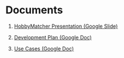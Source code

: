 # Documents

1. [HobbyMatcher Presentation (Google Slide)](https://docs.google.com/presentation/d/1_YskTW2K9uNvvP-PXDfpf92cjFKtZfjxY5D4_JA-KzM/edit?usp=sharing)
1. [Development Plan (Google Doc)](https://docs.google.com/document/d/1H4PiziuCvc11AnZKv2syWS3UwBjRqalmP5CZpRIQdJY/edit?usp=sharing)

1. [Use Cases (Google Doc)](https://docs.google.com/document/d/1drvq2uAHwjgOMH64la-dF4gosEBlCa2ozEQH-8KHWl8/edit?usp=sharing)
